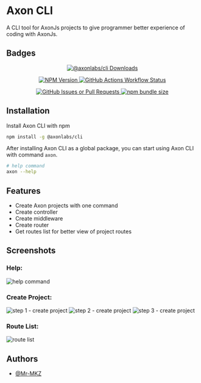 
# Axon CLI

A CLI tool for AxonJs projects to give programmer better experience of coding with AxonJs.

## Badges

<p align="center">
    <a href="https://www.npmjs.com/package/@axonlabs/cli">
        <img alt="@axonlabs/cli Downloads" src="https://img.shields.io/npm/dy/%40axonlabs%2Fcli?label=@axonlabs/cli Downloads&color=%235304db">
    </a>
</p>
<p align="center">
    <a href="https://www.npmjs.com/package/@axonlabs/cli">
        <img alt="NPM Version" src="https://img.shields.io/npm/v/%40axonlabs%2Fcli?label=NPM%20release&color=%2304dba9">
    </a>
    <a href="#">
        <img alt="GitHub Actions Workflow Status" src="https://img.shields.io/github/actions/workflow/status/axonjslabs/AxonCLI/npm-publish.yml">
    </a>
</p>
<p align="center">
    <a href="#">
        <img alt="GitHub Issues or Pull Requests" src="https://img.shields.io/github/issues/axonjslabs/AxonCLI?color=%23be04db">
    </a>
    <a href="#">
        <img alt="npm bundle size" src="https://img.shields.io/bundlephobia/min/%40axonlabs%2Fcli">
    </a>
</p>



## Installation

Install Axon CLI with npm

```bash
npm install -g @axonlabs/cli
```

After installing Axon CLI as a global package, you can start using Axon CLI with command `axon`.

```bash
# help command
axon --help
```
## Features

- Create Axon projects with one command
- Create controller
- Create middleware
- Create router
- Get routes list for better view of project routes


## Screenshots
### **Help**:
![help command](https://github.com/user-attachments/assets/34670c85-5b8a-4e6c-affc-9c7255f40d4f)

### **Create Project**:
![step 1 - create project](https://github.com/user-attachments/assets/94e0a45a-8b99-46e1-9494-71319eac0663)
![step 2 - create project](https://github.com/user-attachments/assets/f6d6f1fa-826a-46b5-b766-b1167ab3e284)
![step 3 - create project](https://github.com/user-attachments/assets/011f8595-3546-4adf-8904-5108e826c268)

### **Route List**:
![route list](https://github.com/user-attachments/assets/a0033193-476a-4fee-b12b-b72770eff75a)

## Authors

- [@Mr-MKZ](https://www.github.com/Mr-MKZ)
